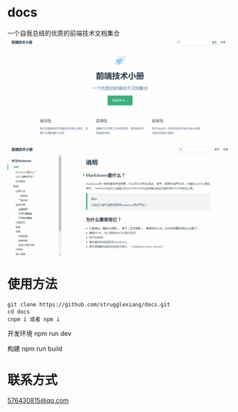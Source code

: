 # docs
一个自我总结的优质的前端技术文档集合
![首页](./assert/show1.png)
![文档](./assert/show2.png)

# 使用方法
```
git clone https://github.com/strugglexiang/docs.git
cd docs
cnpm i 或者 npm i
```

开发环境
npm run dev     

构建
npm run build     


# 联系方式
576430815@qq.com
